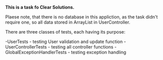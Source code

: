 **This is a task fo Clear Solutions.**

Plaese note, that there is no database in this appliction, as the task didn't require one, so all data stored in ArrayList in UserController.


There are three classes of tests, each having its purpose:

-UserTests - testing User validation and update function
-UserControllerTests - testing all controller functions
-GlobalExceptionHandlerTests - testing exception handling

